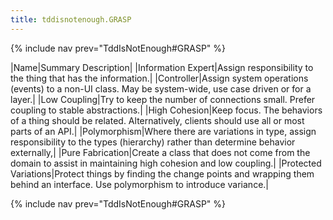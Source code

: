 ```yaml
---
title: tddisnotenough.GRASP
---
```

{% include nav prev="TddIsNotEnough#GRASP" %}

|Name|Summary Description|
|Information Expert|Assign responsibility to the thing that has the information.|
|Controller|Assign system operations (events) to a non-UI class. May be system-wide, use case driven or for a layer.|
|Low Coupling|Try to keep the number of connections small. Prefer coupling to stable abstractions.|
|High Cohesion|Keep focus. The behaviors of a thing should be related. Alternatively, clients should use all or most parts of an API.|
|Polymorphism|Where there are variations in type, assign responsibility to the types (hierarchy) rather than determine behavior externally,|
|Pure Fabrication|Create a class that does not come from the domain to assist in maintaining high cohesion and low coupling.|
|Protected Variations|Protect things by finding the change points and wrapping them behind an interface. Use polymorphism to introduce variance.|

{% include nav prev="TddIsNotEnough#GRASP" %}
